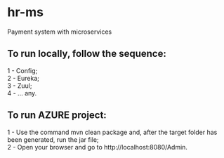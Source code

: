 # hr-ms
Payment system with microservices
## To run locally, follow the sequence:
1 - Config;  
2 - Eureka;  
3 - Zuul;  
4 - ... any. 
## To run AZURE project:
1 - Use the command mvn clean package and, after the target folder has been generated, run the jar file;  
2 - Open your browser and go to http://localhost:8080/Admin.

